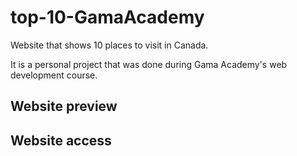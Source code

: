 # top-10-GamaAcademy
Website that shows 10 places to visit in Canada.

It is a personal project that was done during Gama Academy's web development course.

## Website preview

## Website access
